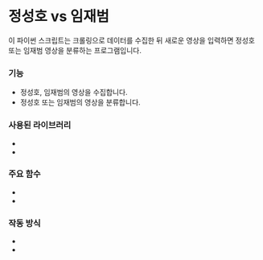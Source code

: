 # **정성호  vs 임재범**
이 파이썬 스크립트는 크롤링으로 데이터를 수집한 뒤 새로운 영상을 입력하면 정성호 또는 임재범 영상을 분류하는 프로그램입니다.


### 기능
* 정성호, 임재범의 영상을 수집합니다.
* 정성호 또는 임재범의 영상을 분류합니다.

### 사용된 라이브러리
*
*

### 주요 함수
*
*

### 작동 방식
*
*

